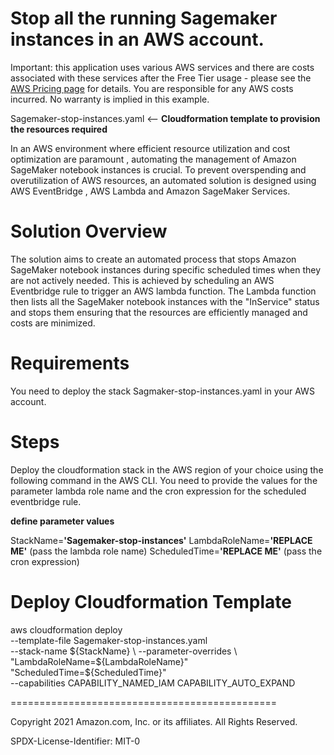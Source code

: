 
# Stop all the running Sagemaker instances in an AWS account.


Important: this application uses various AWS services and there are costs associated with these services after the Free Tier usage - please see the [AWS Pricing page](https://aws.amazon.com/pricing/) for details. You are responsible for any AWS costs incurred. No warranty is implied in this example.



Sagemaker-stop-instances.yaml <-- **Cloudformation template to provision the resources required**

In an AWS environment where efficient resource utilization and cost optimization are paramount , automating the management of Amazon SageMaker notebook instances is crucial. 
To prevent overspending and overutilization of AWS resources, 
an automated solution is designed using AWS EventBridge , AWS Lambda and Amazon SageMaker Services. 

# Solution Overview

The solution aims to create an automated process that stops Amazon SageMaker notebook instances during specific scheduled times when they are not actively needed. 
This is achieved by scheduling an AWS Eventbridge rule to trigger an AWS lambda function. The Lambda function then lists all the SageMaker notebook instances 
with the "InService" status and stops them ensuring that the resources are efficiently managed and costs are minimized. 


# Requirements
You need to deploy the stack Sagmaker-stop-instances.yaml in your AWS account.

# Steps
Deploy the cloudformation stack in the AWS region of your choice using the following command in the AWS CLI. You need to provide the values for the parameter lambda role name and the cron expression for the scheduled eventbridge rule. 

**define parameter values**

StackName=**'Sagemaker-stop-instances'**
LambdaRoleName=**'REPLACE ME'** (pass the lambda role name)
ScheduledTime=**'REPLACE ME'** (pass the cron expression)

# Deploy Cloudformation Template

  aws cloudformation deploy \
    --template-file Sagemaker-stop-instances.yaml \
    --stack-name ${StackName} \
    --parameter-overrides \
        "LambdaRoleName=${LambdaRoleName}" \
        "ScheduledTime=${ScheduledTime}" \
    --capabilities CAPABILITY_NAMED_IAM CAPABILITY_AUTO_EXPAND


==============================================

Copyright 2021 Amazon.com, Inc. or its affiliates. All Rights Reserved.

SPDX-License-Identifier: MIT-0
